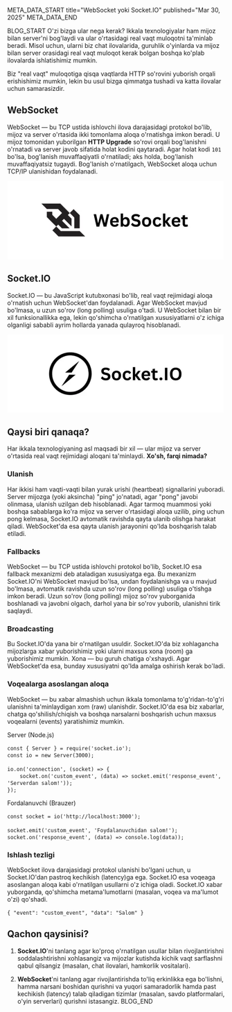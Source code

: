 META_DATA_START
title="WebSocket yoki Socket.IO"
published="Mar 30, 2025"
META_DATA_END

BLOG_START
O'zi bizga ular nega kerak? Ikkala texnologiyalar ham mijoz bilan server'ni bog'laydi va ular o'rtasidagi real vaqt muloqotni ta'minlab beradi. Misol uchun, ularni biz chat ilovalarida, guruhlik o'yinlarda va mijoz bilan server orasidagi real vaqt muloqot kerak bolgan boshqa ko'plab ilovalarda ishlatishimiz mumkin.

Biz "real vaqt" muloqotiga qisqa vaqtlarda HTTP so'rovini yuborish orqali erishishimiz mumkin, lekin bu usul bizga qimmatga tushadi va katta ilovalar uchun samarasizdir.

## WebSocket
WebSocket — bu TCP ustida ishlovchi ilova darajasidagi protokol bo'lib, mijoz va server o'rtasida ikki tomonlama aloqa o'rnatishga imkon beradi. U mijoz tomonidan yuborilgan **HTTP Upgrade** so'rovi orqali bog'lanishni o'rnatadi va server javob sifatida holat kodini qaytaradi. Agar holat kodi `101` bo'lsa, bog'lanish muvaffaqiyatli o'rnatiladi; aks holda, bog'lanish muvaffaqiyatsiz tugaydi. Bog'lanish o'rnatilgach, WebSocket aloqa uchun TCP/IP ulanishidan foydalanadi.

![WebSocket logo](https://raw.githubusercontent.com/akbarjorayev/blogs/refs/heads/main/blogs/websocket-vs-socket-io/photos/websocket-logo.webp?w=500&h=180)

## Socket.IO
Socket.IO — bu JavaScript kutubxonasi bo'lib, real vaqt rejimidagi aloqa o'rnatish uchun WebSocket'dan foydalanadi. Agar WebSocket mavjud bo'lmasa, u uzun so'rov (long polling) usuliga o'tadi. U WebSocket bilan bir xil funksionallikka ega, lekin qo'shimcha o'rnatilgan xususiyatlarni o'z ichiga olganligi sababli ayrim hollarda yanada qulayroq hisoblanadi.

![Socket.IO logo](https://raw.githubusercontent.com/akbarjorayev/blogs/refs/heads/main/blogs/websocket-vs-socket-io/photos/socket-io-logo.webp?w=500&h=180)

## Qaysi biri qanaqa?
Har ikkala texnologiyaning asl maqsadi bir xil — ular mijoz va server o'rtasida real vaqt rejimidagi aloqani ta'minlaydi. **Xo'sh, farqi nimada?**

### Ulanish
Har ikkisi ham vaqti-vaqti bilan yurak urishi (heartbeat) signallarini yuboradi. Server mijozga (yoki aksincha) "ping" jo'natadi, agar "pong" javobi olinmasa, ulanish uzilgan deb hisoblanadi. Agar tarmoq muammosi yoki boshqa sabablarga ko'ra mijoz va server o'rtasidagi aloqa uzilib, ping uchun pong kelmasa, Socket.IO avtomatik ravishda qayta ulanib olishga harakat qiladi. WebSocket'da esa qayta ulanish jarayonini qo'lda boshqarish talab etiladi.

### Fallbacks
WebSocket — bu TCP ustida ishlovchi protokol bo'lib, Socket.IO esa fallback mexanizmi deb ataladigan xususiyatga ega. Bu mexanizm Socket.IO'ni WebSocket mavjud bo'lsa, undan foydalanishga va u mavjud bo'lmasa, avtomatik ravishda uzun so'rov (long polling) usuliga o'tishga imkon beradi. Uzun so'rov (long polling) mijoz so'rov yuborganida boshlanadi va javobni olgach, darhol yana bir so'rov yuborib, ulanishni tirik saqlaydi.

### Broadcasting
Bu Socket.IO'da yana bir o'rnatilgan usuldir. Socket.IO'da biz xohlagancha mijozlarga xabar yuborishimiz yoki ularni maxsus xona (room) ga yuborishimiz mumkin. Xona — bu guruh chatiga o'xshaydi. Agar WebSocket'da esa, bunday xususiyatni qo'lda amalga oshirish kerak bo'ladi.

### Voqealarga asoslangan aloqa
WebSocket — bu xabar almashish uchun ikkala tomonlama to'g'ridan-to'g'ri ulanishni ta'minlaydigan xom (raw) ulanishdir. Socket.IO'da esa biz xabarlar, chatga qo'shilish/chiqish va boshqa narsalarni boshqarish uchun maxsus voqealarni (events) yaratishimiz mumkin.

Server (Node.js)
```
const { Server } = require('socket.io');
const io = new Server(3000);

io.on('connection', (socket) => {
    socket.on('custom_event', (data) => socket.emit('response_event', 'Serverdan salom!'));
});
```

Fordalanuvchi (Brauzer)
```
const socket = io('http://localhost:3000');

socket.emit('custom_event', 'Foydalanuvchidan salom!');
socket.on('response_event', (data) => console.log(data));
```

### Ishlash tezligi
WebSocket ilova darajasidagi protokol ulanishi bo'lgani uchun, u Socket.IO'dan pastroq kechikish (latency)ga ega. Socket.IO esa voqeaga asoslangan aloqa kabi o'rnatilgan usullarni o'z ichiga oladi. Socket.IO xabar yuborganda, qo'shimcha metama'lumotlarni (masalan, voqea va ma'lumot o'zi) qo'shadi.

```
{ "event": "custom_event", "data": "Salom" }
```

## Qachon qaysinisi?
1. **Socket.IO**'ni tanlang agar ko'proq o'rnatilgan usullar bilan rivojlantirishni soddalashtirishni xohlasangiz va mijozlar kutishda kichik vaqt sarflashni qabul qilsangiz (masalan, chat ilovalari, hamkorlik vositalari).

2. **WebSocket**'ni tanlang agar rivojlantirishda to'liq erkinlikka ega bo'lishni, hamma narsani boshidan qurishni va yuqori samaradorlik hamda past kechikish (latency) talab qiladigan tizimlar (masalan, savdo platformalari, o'yin serverlari) qurishni istasangiz.
BLOG_END
